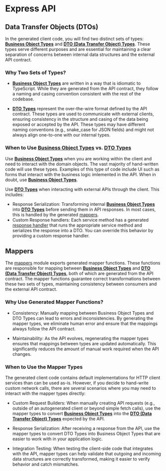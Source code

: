 <!--
This code was generated by @basketry/typescript-dtos@0.1.0

Changes to this file may cause incorrect behavior and will be lost if
the code is regenerated.

To make changes to the contents of this file:
1. Edit source/path.ext
2. Run the Basketry CLI

About Basketry: https://basketry.io
About @basketry/typescript-dtos: https://basketry.io/docs/components/@basketry/typescript-dtos
-->

# Express API

## Data Transfer Objects (DTOs)

In the generated client code, you will find two distinct sets of types: [**Business Object Types**](../types.ts) and [**DTO (Data Transfer Object) Types**](./types.ts). These types serve different purposes and are essential for maintaining a clear separation of concerns between internal data structures and the external API contract.

### Why Two Sets of Types?

- [**Business Object Types**](../types.ts) are written in a way that is idiomatic to TypeScript. While they are generated from the API contract, they follow a naming and casing convention consistent with the rest of the codebase.

- [**DTO Types**](./types.ts) represent the over-the-wire format defined by the API contract. These types are used to communicate with external clients, ensuring consistency in the structure and casing of the data being exposed or accepted by the API. These types may have different naming conventions (e.g., snake_case for JSON fields) and might not always align one-to-one with our internal types.

### When to Use [**Business Object Types**](../types.ts) vs. [**DTO Types**](./types.ts)

Use [**Business Object Types**](../types.ts) when you are working within the client and need to interact with the domain objects. The vast majority of hand-written code will use these types. Examples of this type of code include UI such as forms that interact with the business logic imlemented in the API. When in doubt, use [**Business Object Types**](../types.ts).

Use [**DTO Types**](./types.ts) when interacting with external APIs through the client. This includes:

- Response Serialization: Transforming internal [**Business Object Types**](../types.ts) into [**DTO Types**](./types.ts) before sending them in API responses. In most cases, this is handled by the generated [mappers](./mappers.ts).
- Custom Response handlers: Each service method has a generated [response handler](./handlers.ts) that runs the appropriate service method and serializes the response into a DTO. You can override this behavior by providing a custom response handler.

## Mappers

The [mappers](./mappers.ts) module exports generated mapper functions. These functions are responsible for mapping between [**Business Object Types**](../types.ts) and [**DTO (Data Transfer Object) Types**](./types.ts), both of which are generated from the API contract. The mapper functions guarantee correct transformations between these two sets of types, maintaining consistency between consumers and the external API contract.

### Why Use Generated Mapper Functions?

- Consistency: Manually mapping between Business Object Types and DTO Types can lead to errors and inconsistencies. By generating the mapper types, we eliminate human error and ensure that the mappings always follow the API contract.

- Maintainability: As the API evolves, regenerating the mapper types ensures that mappings between types are updated automatically. This significantly reduces the amount of manual work required when the API changes.

### When to Use the Mapper Types

The generated client code contains default implementations for HTTP client services than can be used as-is. However, if you decide to hand-write custom network calls, there are several scenarios where you may need to interact with the mapper types directly:

- Custom Request Builders: When manually creating API requests (e.g., outside of an autogenerated client or beyond simple fetch calls), use the mapper types to convert [**Business Object Types**](../types.ts) into the [**DTO (Data Transfer Object) Types**](./types.ts) expected by the API.

- Response Serialization: After receiving a response from the API, use the mapper types to convert DTO Types into Business Object Types that are easier to work with in your application logic.

- Integration Testing: When testing the client-side code that integrates with the API, mapper types can help validate that outgoing and incoming data structures are correctly transformed, making it easier to verify behavior and catch mismatches.
